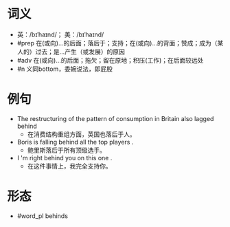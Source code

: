 # 词义
- 英：/bɪˈhaɪnd/； 美：/bɪˈhaɪnd/
- #prep 在(或向)…的后面；落后于；支持；在(或向)…的背面；赞成；成为（某人的）过去；是…产生（或发展）的原因
- #adv 在(或向)…的后面；拖欠；留在原地；积压(工作)；在后面较远处
- #n 义同bottom，委婉说法，即屁股
# 例句
- The restructuring of the pattern of consumption in Britain also lagged behind
	- 在消费结构重组方面，英国也落后于人。
- Boris is falling behind all the top players .
	- 鲍里斯落后于所有顶级选手。
- I 'm right behind you on this one .
	- 在这件事情上，我完全支持你。
# 形态
- #word_pl behinds
